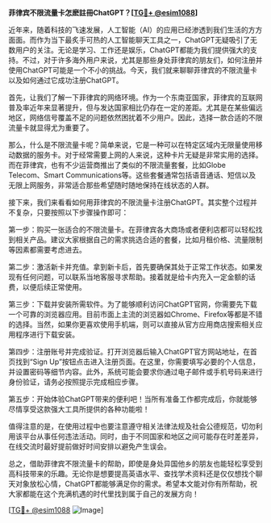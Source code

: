 **菲律宾不限流量卡怎麽註冊ChatGPT？[[TG💪+ @esim1088](https://t.me/s/esim1088)]**

近年来，随着科技的飞速发展，人工智能（AI）的应用已经渗透到我们生活的方方面面。而作为当下最炙手可热的人工智能聊天工具之一，ChatGPT无疑吸引了无数用户的关注。无论是学习、工作还是娱乐，ChatGPT都能为我们提供强大的支持。不过，对于许多海外用户来说，尤其是那些身处菲律宾的朋友们，如何注册并使用ChatGPT可能是一个不小的挑战。今天，我们就来聊聊菲律宾的不限流量卡以及如何通过它成功注册ChatGPT。

首先，让我们了解一下菲律宾的网络环境。作为一个东南亚国家，菲律宾的互联网普及率近年来显著提升，但与发达国家相比仍存在一定的差距。尤其是在某些偏远地区，网络信号覆盖不足的问题依然困扰着不少用户。因此，选择一款合适的不限流量卡就显得尤为重要了。

那么，什么是不限流量卡呢？简单来说，它是一种可以在特定区域内无限量使用移动数据的服务卡。对于经常需要上网的人来说，这种卡片无疑是非常实用的选择。而在菲律宾，也有不少运营商推出了类似的不限流量套餐，比如Globe Telecom、Smart Communications等。这些套餐通常包括语音通话、短信以及无限上网服务，非常适合那些希望随时随地保持在线状态的人群。

接下来，我们来看看如何用菲律宾的不限流量卡注册ChatGPT。其实整个过程并不复杂，只要按照以下步骤操作即可：

第一步：购买一张适合的不限流量卡。在菲律宾各大商场或者便利店都可以轻松找到相关产品。建议大家根据自己的需求挑选合适的套餐，比如月租价格、流量限制等因素都需要考虑进去。

第二步：激活新卡并充值。拿到新卡后，首先要确保其处于正常工作状态。如果发现有任何问题，可以联系当地客服寻求帮助。接着就是给卡内充入一定金额的话费，以便后续正常使用。

第三步：下载并安装所需软件。为了能够顺利访问ChatGPT官网，你需要先下载一个可靠的浏览器应用。目前市面上主流的浏览器如Chrome、Firefox等都是不错的选择。当然，如果你更喜欢使用手机端，则可以直接从官方应用商店搜索相关应用程序进行下载安装。

第四步：注册账号并完成验证。打开浏览器后输入ChatGPT官方网站地址，在首页找到“Sign Up”按钮点击进入注册页面。在这里，你需要填写必要的个人信息，并设置密码等细节内容。此外，系统可能会要求你通过电子邮件或手机号码来进行身份验证，请务必按照提示完成相应步骤。

第五步：开始体验ChatGPT带来的便利吧！当所有准备工作都完成后，你就能够尽情享受这款强大工具所提供的各种功能啦！

值得注意的是，在使用过程中也要注意遵守相关法律法规及社会公德规范，切勿利用该平台从事任何违法活动。同时，由于不同国家和地区之间可能存在时差差异，在线交流时最好提前做好时间安排以避免产生误会。

总之，借助菲律宾不限流量卡的帮助，即使是身处异国他乡的朋友也能轻松享受到高科技带来的乐趣。无论你是想要提高英语水平、查找学术资料还是仅仅想找个聊天对象放松心情，ChatGPT都能够满足你的需求。希望本文能对你有所帮助，祝大家都能在这个充满机遇的时代里找到属于自己的发展方向！

[[TG💪+ @esim1088](https://t.me/s/esim1088) ![Image](https://i.postimg.cc/4NQfJmqS/Snipaste-2025-05-13-00-14-12.png)]
